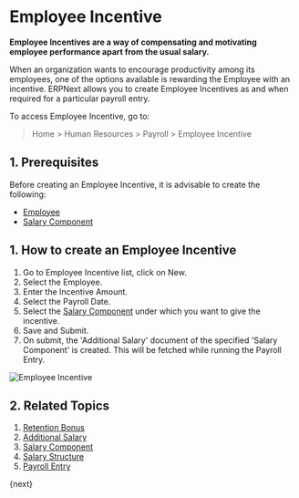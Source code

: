 <!-- add-breadcrumbs -->
# Employee Incentive

**Employee Incentives are a way of compensating and motivating employee performance apart from the usual salary.**

When an organization wants to encourage productivity among its employees, one of the options available is rewarding the Employee with an incentive. ERPNext allows you to create Employee Incentives as and when required for a particular payroll entry.


To access Employee Incentive, go to:
> Home > Human Resources > Payroll > Employee Incentive

## 1. Prerequisites

Before creating an Employee Incentive, it is advisable to create the following:

* [Employee](/docs/user/manual/en/human-resources/employee)
* [Salary Component](/docs/user/manual/en/human-resources/salary-component)

## 1. How to create an Employee Incentive

1. Go to Employee Incentive list, click on New.
1. Select the Employee.
1. Enter the Incentive Amount.
1. Select the Payroll Date.
1. Select the [Salary Component](/docs/user/manual/en/human-resources/salary-component) under which you want to give the incentive.
1. Save and Submit.
1. On submit, the 'Additional Salary' document of the specified 'Salary Component' is created. This will be fetched while running the Payroll Entry.

 <img class="screenshot" alt="Employee Incentive" src="/docs/v12/assets/img/human-resources/employee-incentive.png">

## 2. Related Topics

1. [Retention Bonus](/docs/user/manual/en/human-resources/retention-bonus)
1. [Additional Salary](/docs/user/manual/en/human-resources/additional-salary)
1. [Salary Component](/docs/user/manual/en/human-resources/salary-component)
1. [Salary Structure](/docs/user/manual/en/human-resources/salary-structure)
1. [Payroll Entry](/docs/user/manual/en/human-resources/payroll-entry)

{next}
